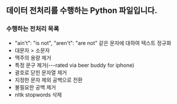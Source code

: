 ## 데이터 전처리를 수행하는 Python 파일입니다.

### 수행하는 전처리 목록
- "ain't": "is not", "aren't": "are not" 같은 문자에 대하여 텍스트 정규화
- 대문자 > 소문자
- 맥주의 용량 제거
- 특정 문구 제거(---rated via beer buddy for iphone)
- 괄호로 닫힌 문자열 제거
- 지정한 문자 제외 공백으로 전환
- 불필요한 공백 제거
- nltk stopwords 삭제
